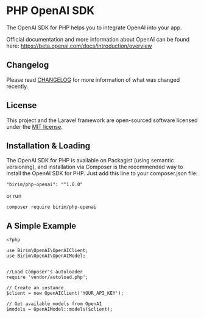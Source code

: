 # PHP OpenAI SDK

The OpenAI SDK for PHP helps you to integrate OpenAI into your app.

Official documentation and more information about OpenAI can be found here: https://beta.openai.com/docs/introduction/overview

## Changelog

Please read [CHANGELOG](CHANGELOG.md) for more information of what was changed recently.

## License

This project and the Laravel framework are open-sourced software licensed under the [MIT license](http://opensource.org/licenses/MIT).

## Installation & Loading

The OpenAI SDK for PHP is available on Packagist (using semantic versioning), and installation via Composer is the recommended way to install the OpenAI SDK for PHP. Just add this line to your composer.json file:

```
"birim/php-openai": "^1.0.0"
```

or run

```
composer require birim/php-openai
```

## A Simple Example

```
<?php

use Birim\OpenAI\OpenAIClient;
use Birim\OpenAI\OpenAIModel;


//Load Composer's autoloader
require 'vendor/autoload.php';

// Create an instance
$client = new OpenAIClient('YOUR_API_KEY');

// Get available models from OpenAI
$models = OpenAIModel::models($client);
```
